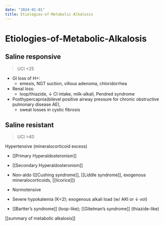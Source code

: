 ```yaml
---
date: "2024-01-01"
title: Etiologies-of-Metabolic-Alkalosis
---
```



# Etiologies-of-Metabolic-Alkalosis

## Saline responsive

> UCl <25

- GI loss of H+:
  - emesis, NGT suction, villous adenoma, chloridorrhea
- Renal loss:
  - loop/thiazide, ↓ Cl intake, milk-alkali, Pendred syndrome
- Posthypercapnia(bilevel positive airway pressure for chronic obstructive pulmonary disease AE),
  - sweat losses in cystic fibrosis

## Saline resistant

> UCl >40

Hypertensive (mineralocorticoid excess)

- [[Primary Hyperaldosteronism]]
- [[Secondary Hyperaldosteronism]]

- Non-aldo ([[Cushing syndrome]], [[Liddle syndrome]], exogenous mineralocorticoids, [[licorice]])
- Normotensive
- Severe hypokalemia (K<2); exogenous alkali load (w/ AKI or ↓ vol)
- [[Bartter’s syndrome]] (loop-like); [[Gitelman’s syndrome]] (thiazide-like)

[[summary of metabolic alkalosis]]
